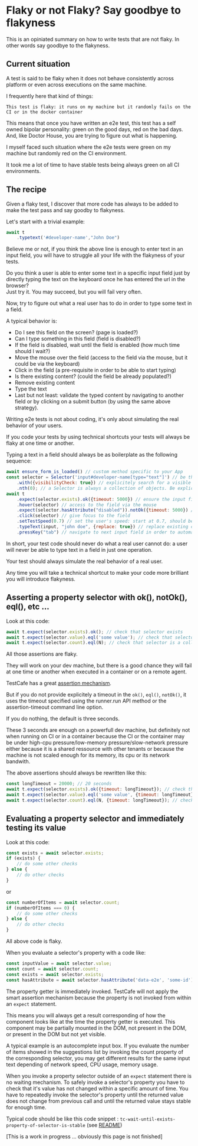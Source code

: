 # Flaky or not Flaky? Say goodbye to flakyness

This is an opiniated summary on how to write tests that are not flaky.
In other words say goodbye to the flakyness.

## Current situation

A test is said to be flaky when it does not behave consistently across platform or even across executions on the same machine.

I frequently here that kind of things:

```text
This test is flaky: it runs on my machine but it randomly fails on the CI or in the docker container 
```

This means that once you have written an e2e test, this test has a self owned bipolar personality: green on the good days, red on the bad days. And, like Doctor House, you are trying to figure out what is happening.

I myself faced such situation where the e2e tests were green on my machine but randomly red on the CI environment.

It took me a lot of time to have stable tests being always green on all CI environments.


## The recipe

Given a flaky test, I discover that more code has always to be added to make the test pass and say goodby to flakyness.

Let's start with a trivial example:

```js
await t
    .typetext('#developer-name',"John Doe")
```

Believe me or not, if you think the above line is enough to enter text in an input field, you will have to struggle all your life with the flakyness of your tests.

Do you think a user is able to enter some text in a specific input field just by directly typing the text on the keyboard once he has entered the url in the browser?   
Just try it. You may succeed, but you will fail very often.

Now, try to figure out what a real user has to do in order to type some text in a field. 

A typical behavior is:

* Do I see this field on the screen? (page is loaded?)
* Can I type something in this field (field is disabled?)
* If the field is disabled, wait until the field is enabled (how much time should I wait?)
* Move the mouse over the field (access to the field via the mouse, but it could be via the keyboard)
* Click in the field (a pre-requisite in order to be able to start typing)
* Is there existing content? (could the field be already populated?)
* Remove existing content
* Type the text
* Last but not least: validate the typed content by navigating to another field or by clicking on a submit button (by using the same above strategy).

Writing e2e tests is not about coding, it's only about simulating the real behavior of your users. 

If you code your tests by using technical shortcuts your tests will always be flaky at one time or another. 

Typing a text in a field should always be as boilerplate as the following sequence:

```js
await ensure_form_is_loaded() // custom method specific to your App
const selector = Selector('input#developer-name[type="text"]') // be the most specific possible to increase the search speed  
    .with({visibilityCheck: true}) // explicitely search for a visible selector
    .nth(0); // a Selector is always a collection of objects. Be explicit and always take the first found
await t
    .expect(selector.exists).ok({timeout: 5000}) // ensure the input field is visible on the screen
    .hover(selector) // access to the field via the mouse
    .expect(selector.hasAttribute("disabled")).notOk({timeout: 5000}) // ensure the field is enabled
    .click(selector) // give focus to the field
    .setTestSpeed(0.7) // set the user's speed: start at 0.7, should be 1 on well coded page
    .typeText(input, "john doe", {replace: true}) // replace existing content if any
    .pressKey("tab") // navigate to next input field in order to automatically trigger any validation mechanism
```

In short, your test code should never do what a real user cannot do: a user will never be able to type text in a field in just one operation.

Your test should always simulate the real behavior of a real user. 

Any time you will take a technical shortcut to make your code more brilliant you will introduce flakyness.


## Asserting a property selector with ok(), notOk(), eql(), etc ...

Look at this code:

```js
await t.expect(selector.exists).ok(); // check that selector exists
await t.expect(selector.value).eql('some value'); // check that selector has an expected value
await t.expect(selector.count).eql(N); // check that selector is a collection of N items
```

All those assertions are flaky. 

They will work on your dev machine, but there is a good chance they will fail at one time or another when executed in a container or on a remote agent.

TestCafe has a great [assertion mechanism](http://devexpress.github.io/testcafe/documentation/test-api/assertions/#smart-assertion-query-mechanism).

But if you do not provide explicitely a timeout in the `ok()`, `eql()`, `notOk()`, it uses the timeout specified using the runner.run API method or the assertion-timeout command line option. 

If you do nothing, the default is three seconds.

These 3 seconds are enough on a powerfull dev machine, but definitely not when running on CI or in a container because the CI or the container may be under high-cpu pressure/low-memory pressure/slow-network pressure either because it is a shared ressource with other tenants or because the machine is not scaled enough for its memory, its cpu or its network bandwith.

The above assertions should always be rewritten like this:

```js
const longTimeout = 20000; // 20 seconds
await t.expect(selector.exists).ok({timeout: longTimeout}); // check that selector exists
await t.expect(selector.value).eql('some value', {timeout: longTimeout}); // check that selector has an expected value
await t.expect(selector.count).eql(N, {timeout: longTimeout}); // check that selector is a collection of N items
```

## Evaluating a property selector and immediately testing its value

Look at this code:

```js
const exists = await selector.exists;
if (exists) {
    // do some other checks
} else {
    // do other checks
}
```

or

```js
const numberOfItems = await selector.count;
if (numberOfItems === 0) {
    // do some other checks
} else {
    // do other checks
}
```

All above code is flaky. 

When you evaluate a selector's property with a code like:

```js
const inputValue = await selector.value;
const count = await selector.count;
const exists = await selector.exists;
const hasAttribute = await selector.hasAttribute('data-e2e', 'some-id');
```

The property getter is immediately invoked. 
TestCafe will not apply the smart assertion mechanism because the property is not invoked from within an `expect` statement.

This means you will always get a result corresponding of how the component looks like at the time the property getter is executed. This component may be partially mounted in the DOM, not present in the DOM, or present in the DOM but not yet visible. 

A typical example is an autocomplete input box. If you evaluate the number of items showed in the suggestions list by invoking the count property of the corresponding selector, you may get different results for the same input text depending of network speed, CPU usage, memory usage.

When you invoke a property selector outside of an `expect` statement there is no waiting mechanism.
To safely invoke a selector's property you have to check that it's value has not changed within a specific amount of time. You have to repeatedly invoke the selector's property until the returned value does not change from previous call and until the returned value stays stable for enough time.

Typical code should be like this code snippet : `tc-wait-until-exists-property-of-selector-is-stable` (see [README](README.md))


[This is a work in progress ... obviously this page is not finished]